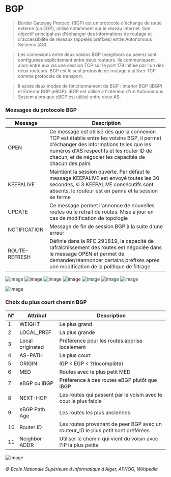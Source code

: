 # BGP
>Border Gateway Protocol (BGP) est un protocole d'échange de route externe (un EGP), utilisé notamment sur le réseau Internet. Son objectif principal est d'échanger des informations de routage et d'accessibilité de réseaux (appelés préfixes) entre Autonomous Systems (AS).

>Les connexions entre deux voisins BGP (neighbors ou peers) sont configurées explicitement entre deux routeurs. Ils communiquent alors entre eux via une session TCP sur le port 179 initiée par l'un des deux routeurs. BGP est le seul protocole de routage à utiliser TCP comme protocole de transport. 

>Il existe deux modes de fonctionnement de BGP : Interior BGP (iBGP) et Exterior BGP (eBGP). iBGP est utilisé à l'intérieur d'un Autonomous System alors que eBGP est utilisé entre deux AS.

### Messages du protocole BGP
| Message | Description |
| --- | --- |
| OPEN | Ce message est utilisé dès que la connexion TCP est établie entre les voisins BGP, il permet d'échanger des informations telles que les numéros d'AS respectifs et les router ID de chacun, et de négocier les capacités de chacun des pairs |
| KEEPALIVE | Maintient la session ouverte. Par défaut le message KEEPALIVE est envoyé toutes les 30 secondes, si 3 KEEPALIVE consécutifs sont absents, le routeur est en panne et la session se ferme |
| UPDATE | Ce message permet l'annonce de nouvelles routes ou le retrait de routes. Mise à jour en cas de modification de topologie |
| NOTIFICATION | Message de fin de session BGP à la suite d'une erreur |
| ROUTE-REFRESH | Définie dans la RFC 291819, la capacité de rafraîchissement des routes est négociée dans le message OPEN et permet de demander/réannoncer certains préfixes après une modification de la politique de filtrage |


![image](https://user-images.githubusercontent.com/83721477/157686483-14889e10-23ff-4422-b21e-16dc84956eee.png)
![image](https://user-images.githubusercontent.com/83721477/157686424-c2b8f6dc-4d93-4c97-9dbb-8f1bc16f9ef9.png)
![image](https://user-images.githubusercontent.com/83721477/157686562-7aff2376-b3a5-4392-a671-9ce7cc4af543.png)
![image](https://user-images.githubusercontent.com/83721477/157687092-26f74e9f-f7fc-4615-9ddd-5cf192d97e3f.png)
![image](https://user-images.githubusercontent.com/83721477/157686621-69ea62f0-a437-4498-9ffc-3f9549815e82.png)
![image](https://user-images.githubusercontent.com/83721477/157686637-1cfd298c-8eb0-457b-b236-6ce211ddf301.png)
![image](https://user-images.githubusercontent.com/83721477/157686901-cec996ba-b607-4b7c-9323-4963df3168ff.png)


![image](https://user-images.githubusercontent.com/83721477/157687202-f44a3d02-6922-4d77-a865-c29e35f92c91.png)

### Choix du plus court chemin BGP
| N° | Attribut | Description |
| --- | --- | --- |
|1| WEIGHT | Le plus grand |
|2| LOCAL_PREF | La plus grande                               |
|3| Local originated | Préférence pour les routes apprise localement|
|4| AS-PATH | Le plus court                                |
|5|  ORIGIN        | IGP < EGP < ?(Incomplète)                    |
|6|    MED         | Routes avec le plus petit MED                |
|7|  eBGP ou iBGP  | Préférence à des routes eBGP plutôt que iBGP |
|8|  NEXT-HOP      | Les routes qui passent par le voisin avec le cout le plus faible |
|9| eBGP Path Age  | Les routes les plus anciennes                |
|10|  Router ID    | Les routes provenant de peer BGP avec un routeur_ID le plus petit sont préférées |
|11| Neighbor ADDR | Utiliser le chemin qui vient du voisin avec l'IP la plus petite |

![image](https://user-images.githubusercontent.com/83721477/155890858-0aa65ffd-9e58-4ea1-aa3b-a370750fe46f.png)


###### © Ecole Nationale Supérieure d'Informatique d'Alger, AFNOG, Wikipedia
